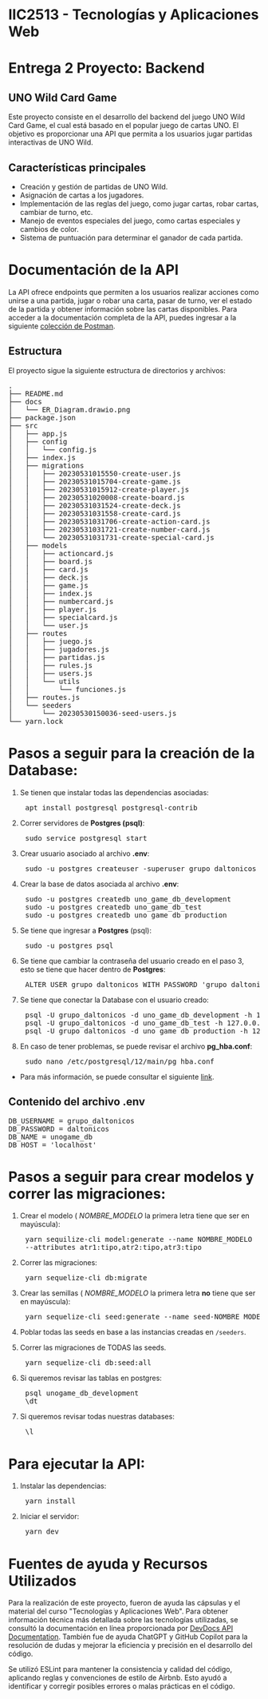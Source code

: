 # IIC2513 - Tecnologías y Aplicaciones Web

# Entrega 2 Proyecto: Backend

## UNO Wild Card Game
Este proyecto consiste en el desarrollo del backend del juego UNO Wild Card Game, el cual está
basado en el popular juego de cartas UNO. El objetivo es proporcionar una API que permita a los
usuarios jugar partidas interactivas de UNO Wild.

## Características principales
- Creación y gestión de partidas de UNO Wild.
- Asignación de cartas a los jugadores.
- Implementación de las reglas del juego, como jugar cartas, robar cartas, cambiar
de turno, etc.
- Manejo de eventos especiales del juego, como cartas especiales y cambios de color.
- Sistema de puntuación para determinar el ganador de cada partida.

# Documentación de la API
La API ofrece endpoints que permiten a los usuarios realizar acciones como unirse a una partida,
jugar o robar una carta, pasar de turno, ver el estado de la partida y obtener información sobre las 
cartas disponibles. Para acceder a la documentación completa de la API, puedes ingresar a 
la siguiente [colección de Postman](https://documenter.getpostman.com/view/27784793/2s93sW9FiY).

## Estructura
El proyecto sigue la siguiente estructura de directorios y archivos:
<pre>
.
├── README.md
├── docs
│   └── ER_Diagram.drawio.png
├── package.json
├── src
│   ├── app.js
│   ├── config
│   │   └── config.js
│   ├── index.js
│   ├── migrations
│   │   ├── 20230531015550-create-user.js
│   │   ├── 20230531015704-create-game.js
│   │   ├── 20230531015912-create-player.js
│   │   ├── 20230531020008-create-board.js
│   │   ├── 20230531031524-create-deck.js
│   │   ├── 20230531031558-create-card.js
│   │   ├── 20230531031706-create-action-card.js
│   │   ├── 20230531031721-create-number-card.js
│   │   └── 20230531031731-create-special-card.js
│   ├── models
│   │   ├── actioncard.js
│   │   ├── board.js
│   │   ├── card.js
│   │   ├── deck.js
│   │   ├── game.js
│   │   ├── index.js
│   │   ├── numbercard.js
│   │   ├── player.js
│   │   ├── specialcard.js
│   │   └── user.js
│   ├── routes
│   │   ├── juego.js
│   │   ├── jugadores.js
│   │   ├── partidas.js
│   │   ├── rules.js
│   │   ├── users.js
│   │   └── utils
│   │       └── funciones.js
│   ├── routes.js
│   └── seeders
│       └── 20230530150036-seed-users.js
└── yarn.lock
</pre>

# Pasos a seguir para la creación de la Database:

1. Se tienen que instalar todas las dependencias asociadas:
<pre>
    apt install postgresql postgresql-contrib
</pre>

2. Correr servidores de **Postgres (psql)**:
<pre>
    sudo service postgresql start
</pre>

3. Crear usuario asociado al archivo **.env**:
<pre>
    sudo -u postgres createuser -superuser grupo_daltonicos
</pre>

4. Crear la base de datos asociada al archivo **.env**:
<pre>
    sudo -u postgres createdb uno_game_db_development
    sudo -u postgres createdb uno_game_db_test
    sudo -u postgres createdb uno_game_db_production
</pre>

5. Se tiene que ingresar a **Postgres** (psql):
<pre>
    sudo -u postgres psql
</pre>

6. Se tiene que cambiar la contraseña del usuario creado en el paso 3, esto se tiene que hacer dentro de **Postgres**:
<pre>
    ALTER USER grupo_daltonicos WITH PASSWORD 'grupo_daltonicos';
</pre>

7. Se tiene que conectar la Database con el usuario creado:
<pre>
    psql -U grupo_daltonicos -d uno_game_db_development -h 127.0.0.1
    psql -U grupo_daltonicos -d uno_game_db_test -h 127.0.0.1
    psql -U grupo_daltonicos -d uno_game_db_production -h 127.0.0.1
</pre>

8. En caso de tener problemas, se puede revisar el archivo **pg_hba.conf**:
<pre>
    sudo nano /etc/postgresql/12/main/pg_hba.conf
</pre>

* Para más información, se puede consultar el siguiente [link](https://itslinuxfoss.com/fix-postgresql-password-authentication-failed-for-user/).

## Contenido del archivo .env
<pre>
DB_USERNAME = grupo_daltonicos
DB_PASSWORD = daltonicos
DB_NAME = unogame_db
DB_HOST = 'localhost'
</pre>

# Pasos a seguir para crear modelos y correr las migraciones:
1. Crear el modelo ( *NOMBRE_MODELO* la primera letra tiene que ser en mayúscula):
<pre>
    yarn sequilize-cli model:generate --name NOMBRE_MODELO 
    --attributes atr1:tipo,atr2:tipo,atr3:tipo
</pre>

2. Correr las migraciones:
<pre>
    yarn sequelize-cli db:migrate
</pre>

3. Crear las semillas ( *NOMBRE_MODELO* la primera letra **no** tiene que ser en mayúscula):
<pre>
    yarn sequelize-cli seed:generate --name seed-NOMBRE_MODELOs
</pre>

4. Poblar todas las seeds en base a las instancias creadas en `/seeders`.

5. Correr las migraciones de TODAS las seeds.
<pre>
    yarn sequelize-cli db:seed:all
</pre>

6. Si queremos revisar las tablas en postgres:
<pre>
    psql unogame_db_development
    \dt
</pre>

7. Si queremos revisar todas nuestras databases:
<pre>
    \l
</pre>


# Para ejecutar la API:

1. Instalar las dependencias:
<pre>
    yarn install
</pre>

2. Iniciar el servidor:
<pre>
    yarn dev
</pre>


# Fuentes de ayuda y Recursos Utilizados
Para la realización de este proyecto, fueron de ayuda las cápsulas y el material del curso 
"Tecnologías y Aplicaciones Web". Para obtener información técnica más detallada sobre las 
tecnologías utilizadas, se consultó la documentación en línea proporcionada por 
[DevDocs API Documentation](https://devdocs.io/). También fue de ayuda ChatGPT y GitHub Copilot 
para la resolución de dudas y mejorar la eficiencia y precisión en el desarrollo del código.

Se utilizó ESLint para mantener la consistencia y calidad del código, aplicando reglas y 
convenciones de estilo de Airbnb. Esto ayudó a identificar y corregir posibles errores o 
malas prácticas en el código.